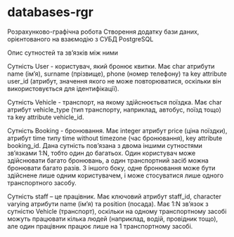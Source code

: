 # databases-rgr
Розрахунково-графічна робота
Створення додатку бази даних, орієнтованого на взаємодію з СУБД PostgreSQL

Опис сутностей та зв’язків між ними

Сутність User - користувач, який бронює квитки. Має char атрибути name (ім’я), surname (прізвище), phone (номер телефону) та key attribute user_id (атрибут, значення якого не може повторюватися, оскільки він використовується для ідентифікації).

Сутність Vehicle - транспорт, на якому здійснюється поїздка. Має char атрибут vehicle_type (тип транспорту, наприклад, автобус, поїзд тощо) та key attribute vehicle_id. 

Сутність Booking - бронювання. Має integer атрибут price (ціна поїздки), атрибут time типу time without timezone  (час бронювання), key attribute booking_id. Дана сутність пов’язана з двома іншими сутностями зв’язками 1:N, тобто один до багатьох. Один користувач може здійснювати багато бронювань, а один транспортний засіб можна бронювати багато разів. З іншого боку, одне бронювання може бути здійснене лише одним користувачем, і може стосуватися лише одного транспортного засобу.

Сутність staff – це працівник. Має ключовий атрибут staff_id, character varying атрибути name (ім’я) та position (посада). Має 1:N зв’язок з сутністю Vehicle (транспорт), оскільки на одному транспортному засобі можуть працювати кілька людей (наприклад, водій, провідник тощо), але один працівник працює лише на 1 транспортному засобі.
